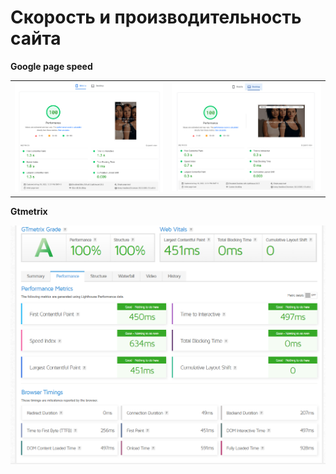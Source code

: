 # Скорость и производительность сайта 

**Google page speed**
<table>
   <tr>
      <td>
         <img src="./src/img/md/pagespeed_mob.png" alt="Картинка мобильного" title="Картинка">
      </td>
      <td>
         <img src="./src/img/md/pagespeed_des.png" alt="Картинка компьютера" title="Картинка">
      </td>
   </tr>
</table>

**Gtmetrix**

 <img src="./src/img/md/GTmetrix.png" alt="Картинка">